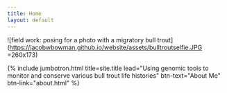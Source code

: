 ```yaml
---
title: Home
layout: default
---
```


![field work: posing for a photo with a migratory bull trout](https://jacobwbowman.github.io/website/assets/bulltroutselfie.JPG =260x173)

{% include jumbotron.html title=site.title lead="Using genomic tools to monitor and conserve various bull trout life histories" btn-text="About Me" btn-link="about.html" %}
